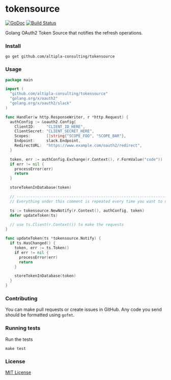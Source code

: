 
# tokensource

[![GoDoc](https://godoc.org/github.com/altipla-consulting/tokensource?status.svg)](https://godoc.org/github.com/altipla-consulting/tokensource)
[![Build Status](https://travis-ci.org/altipla-consulting/tokensource.svg?branch=master)](https://travis-ci.org/altipla-consulting/tokensource)

Golang OAuth2 Token Source that notifies the refresh operations.


### Install

```shell
go get github.com/altipla-consulting/tokensource
```


### Usage

```go
package main

import (
  "github.com/altipla-consulting/tokensource"
  "golang.org/x/oauth2"
  "golang.org/x/oauth2/slack"
)

func Handler(w http.ResponseWriter, r *http.Request) {
  authConfig := &oauth2.Config{
    ClientID:     "CLIENT_ID_HERE",
    ClientSecret: "CLIENT_SECRET_HERE",
    Scopes:       []string{"SCOPE_FOO", "SCOPE_BAR"},
    Endpoint:     slack.Endpoint,
    RedirectURL:  "https://www.example.com/oauth2/redirect",
  }

  token, err := authConfig.Exchange(r.Context(), r.FormValue("code"))
  if err != nil {
    processError(err)
    return
  }

  storeTokenInDatabase(token)

  // ------------------------------------------------------------------------------
  // Everything under this comment is repeated every time you want to use the token

  ts := tokensource.NewNotify(r.Context(), authConfig, token)
  defer updateToken(ts)

  // use ts.Client(r.Context()) to make the requests
}

func updateToken(ts *tokensource.Notify) {
  if ts.HasChanged() {
    token, err := ts.Token()
    if err != nil {
      processError(err)
      return
    }

    storeTokenInDatabase(token)
  }
}
```


### Contributing

You can make pull requests or create issues in GitHub. Any code you send should be formatted using `gofmt`.


### Running tests

Run the tests

```shell
make test
```


### License

[MIT License](LICENSE)
